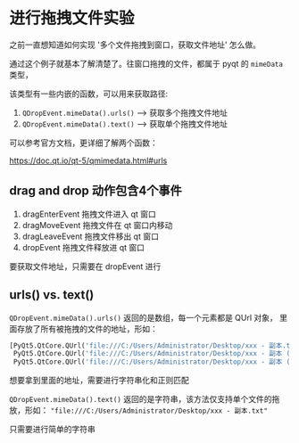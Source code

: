 # 进行拖拽文件实验

之前一直想知道如何实现 '多个文件拖拽到窗口，获取文件地址' 怎么做。

通过这个例子就基本了解清楚了。往窗口拖拽的文件，都属于 pyqt 的 `mimeData` 类型，

该类型有一些内嵌的函数，可以用来获取路径:
1. `QDropEvent.mimeData().urls()`   --> 获取多个拖拽文件地址
2. `QDropEvent.mimeData().text()`   --> 获取单个拖拽文件地址

可以参考官方文档，更详细了解两个函数：

https://doc.qt.io/qt-5/qmimedata.html#urls


## drag and drop 动作包含4个事件
1. dragEnterEvent   拖拽文件进入 qt 窗口
2. dragMoveEvent    拖拽文件在 qt 窗口内移动
3. dragLeaveEvent   拖拽文件移出 qt 窗口
4. dropEvent        拖拽文件释放进 qt 窗口

要获取文件地址，只需要在 dropEvent 进行

## urls() vs. text()

`QDropEvent.mimeData().urls()` 返回的是数组，每一个元素都是 QUrl 对象，
里面存放了所有被拖拽的文件的地址，形如：

```python
[PyQt5.QtCore.QUrl('file:///C:/Users/Administrator/Desktop/xxx - 副本.txt'), 
 PyQt5.QtCore.QUrl('file:///C:/Users/Administrator/Desktop/xxx - 副本 (2).txt'), 
 PyQt5.QtCore.QUrl('file:///C:/Users/Administrator/Desktop/xxx - 副本 (3).txt')]
```

想要拿到里面的地址，需要进行字符串化和正则匹配


`QDropEvent.mimeData().text()` 返回的是字符串，该方法仅支持单个文件的拖放，形如：
`"file:///C:/Users/Administrator/Desktop/xxx - 副本.txt"`

只需要进行简单的字符串